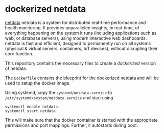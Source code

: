 # dockerized netdata


[netdata](http://my-netdata.io/) netdata is a system for distributed real-time performance and health monitoring. It provides unparalleled insights, in real-time, of everything happening on the system it runs (including applications such as web, or database servers), using modern interactive web dashboards. netdata is fast and efficient, designed to permanently run on all systems (physical & virtual servers, containers, IoT devices), without disrupting their core function.

This repository contains the necessary files to create a *dockerized* version of netdata.

The `Dockerfile` contains the blueprint for the dockerized netdata and will be used to setup the docker image.  

Using systemd, copy the `systemd/netdata.service` to `/etc/systemd/system/netdata.service` and start using

```
systemctl enable netdata
systemctl start netdata
```

This will make sure that the docker container is started with the appropriate permissions and port mappings. Further, it autostarts during boot.


